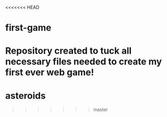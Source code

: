 <<<<<<< HEAD
# first-game
Repository created to tuck all necessary files needed to create my first ever web game!
=======
# asteroids
>>>>>>> master
